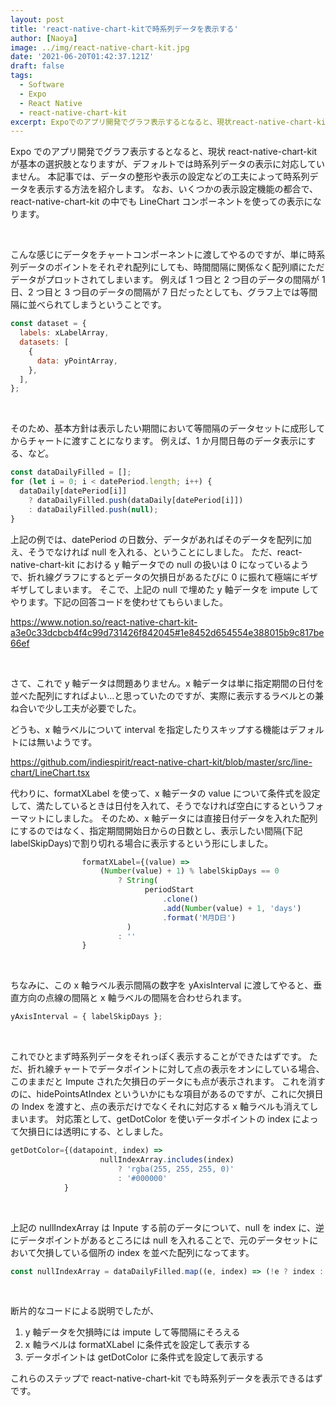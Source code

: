 ```yaml
---
layout: post
title: 'react-native-chart-kitで時系列データを表示する'
author: [Naoya]
image: ../img/react-native-chart-kit.jpg
date: '2021-06-20T01:42:37.121Z'
draft: false
tags:
  - Software
  - Expo
  - React Native
  - react-native-chart-kit
excerpt: Expoでのアプリ開発でグラフ表示するとなると、現状react-native-chart-kitが基本の選択肢となりますが、デフォルトでは時系列データの表示に対応していないので、試行錯誤してみました。
---
```


Expo でのアプリ開発でグラフ表示するとなると、現状 react-native-chart-kit が基本の選択肢となりますが、デフォルトでは時系列データの表示に対応していません。
本記事では、データの整形や表示の設定などの工夫によって時系列データを表示する方法を紹介します。
なお、いくつかの表示設定機能の都合で、react-native-chart-kit の中でも LineChart コンポーネントを使っての表示になります。

<br>

こんな感じにデータをチャートコンポーネントに渡してやるのですが、単に時系列データのポイントをそれぞれ配列にしても、時間間隔に関係なく配列順にただデータがプロットされてしまいます。
例えば 1 つ目と 2 つ目のデータの間隔が 1 日、2 つ目と 3 つ目のデータの間隔が 7 日だったとしても、グラフ上では等間隔に並べられてしまうということです。

```javascript
const dataset = {
  labels: xLabelArray,
  datasets: [
    {
      data: yPointArray,
    },
  ],
};
```

<br>

そのため、基本方針は表示したい期間において等間隔のデータセットに成形してからチャートに渡すことになります。
例えば、1 か月間日毎のデータ表示にする、など。

```javascript
const dataDailyFilled = [];
for (let i = 0; i < datePeriod.length; i++) {
  dataDaily[datePeriod[i]]
    ? dataDailyFilled.push(dataDaily[datePeriod[i]])
    : dataDailyFilled.push(null);
}
```

上記の例では、datePeriod の日数分、データがあればそのデータを配列に加え、そうでなければ null を入れる、ということにしました。
ただ、react-native-chart-kit における y 軸データでの null の扱いは 0 になっているようで、折れ線グラフにするとデータの欠損日があるたびに 0 に振れて極端にギザギザしてしまいます。
そこで、上記の null で埋めた y 軸データを impute してやります。下記の回答コードを使わせてもらいました。

https://www.notion.so/react-native-chart-kit-a3e0c33dcbcb4f4c99d731426f842045#1e8452d654554e388015b9c817be66ef

<br>

さて、これで y 軸データは問題ありません。x 軸データは単に指定期間の日付を並べた配列にすればよい...と思っていたのですが、実際に表示するラベルとの兼ね合いで少し工夫が必要でした。

どうも、x 軸ラベルについて interval を指定したりスキップする機能はデフォルトには無いようです。

https://github.com/indiespirit/react-native-chart-kit/blob/master/src/line-chart/LineChart.tsx

代わりに、formatXLabel を使って、x 軸データの value について条件式を設定して、満たしているときは日付を入れて、そうでなければ空白にするというフォーマットにしました。
そのため、x 軸データには直接日付データを入れた配列にするのではなく、指定期間開始日からの日数とし、表示したい間隔(下記 labelSkipDays)で割り切れる場合に表示するという形にしました。

```javascript
                formatXLabel={(value) =>
                    (Number(value) + 1) % labelSkipDays == 0
                        ? String(
                              periodStart
                                  .clone()
                                  .add(Number(value) + 1, 'days')
                                  .format('M月D日')
                          )
                        : ''
                }

```

<br>

ちなみに、この x 軸ラベル表示間隔の数字を yAxisInterval に渡してやると、垂直方向の点線の間隔と x 軸ラベルの間隔を合わせられます。

```javascript
yAxisInterval = { labelSkipDays };
```

<br>

これでひとまず時系列データをそれっぽく表示することができたはずです。
ただ、折れ線チャートでデータポイントに対して点の表示をオンにしている場合、このままだと Impute された欠損日のデータにも点が表示されます。
これを消すのに、hidePointsAtIndex といういかにもな項目があるのですが、これに欠損日の Index を渡すと、点の表示だけでなくそれに対応する x 軸ラベルも消えてしまいます。
対応策として、getDotColor を使いデータポイントの index によって欠損日には透明にする、としました。

```javascript
getDotColor={(datapoint, index) =>
                    nullIndexArray.includes(index)
                        ? 'rgba(255, 255, 255, 0)'
                        : '#000000'
            }
```

<br>

上記の nullIndexArray は Inpute する前のデータについて、null を index に、逆にデータポイントがあるところには null を入れることで、元のデータセットにおいて欠損している個所の index を並べた配列になってます。

```javascript
const nullIndexArray = dataDailyFilled.map((e, index) => (!e ? index : null));
```

<br>

断片的なコードによる説明でしたが、

1. y 軸データを欠損時には impute して等間隔にそろえる
2. x 軸ラベルは formatXLabel に条件式を設定して表示する
3. データポイントは getDotColor に条件式を設定して表示する

これらのステップで react-native-chart-kit でも時系列データを表示できるはずです。
